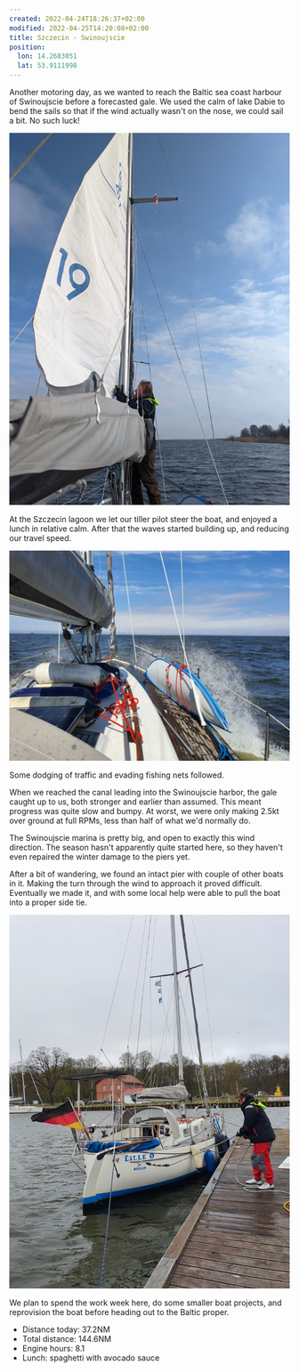 ```yaml
---
created: 2022-04-24T18:26:37+02:00
modified: 2022-04-25T14:20:08+02:00
title: Szczecin - Swinoujscie
position:
  lon: 14.2683051
  lat: 53.9111998
---
```


Another motoring day, as we wanted to reach the Baltic sea coast harbour of Swinoujscie before a forecasted gale.  We used the calm of lake Dabie to bend the sails so that if the wind actually wasn't on the nose, we could sail a bit. No such luck!

![Getting the mainsail on track](../2022/73f6caacb58b3faa4b791dba26b56529.jpg)

At the Szczecin lagoon we let our tiller pilot steer the boat, and enjoyed a lunch in relative calm. After that the waves started building up, and reducing our travel speed.

![Splashing up the lagoon](../2022/115af63279899b63e7d27f55451fbff2.jpg)

Some dodging of traffic and evading fishing nets followed.

When we reached the canal leading into the Swinoujscie harbor, the gale caught up to us, both stronger and earlier than assumed. This meant progress was quite slow and bumpy. At worst, we were only making 2.5kt over ground at full RPMs, less than half of what we'd normally do.

The Swinoujscie marina is pretty big, and open to exactly this wind direction. The season hasn't apparently quite started here, so they haven't even repaired the winter damage to the piers yet.

After a bit of wandering, we found an intact pier with couple of other boats in it. Making the turn through the wind to approach it proved difficult. Eventually we made it, and with some local help were able to pull the boat into a proper side tie.

![Swinoujscie marina](../2022/90ce8af902e8a34655885a91a0ef2335.jpg)

We plan to spend the work week here, do some smaller boat projects, and reprovision the boat before heading out to the Baltic proper.

* Distance today: 37.2NM
* Total distance: 144.6NM
* Engine hours: 8.1
* Lunch: spaghetti with avocado sauce
